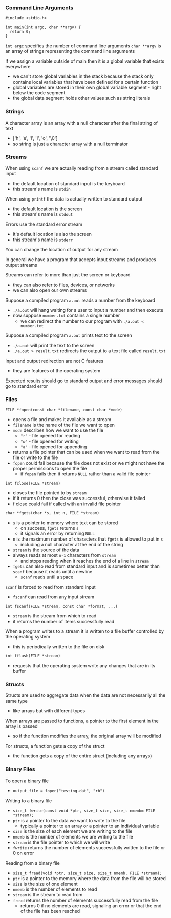 ### Command Line Arguments

```
#include <stdio.h>

int main(int argc, char **argv) {
  return 0;
}
```

`int argc` specifies the number of command line arguments
`char **argv` is an array of strings representing the command line arguments

If we assign a variable outside of main then it is a global variable that exists everywhere
* we can't store global variables in the stack because the stack only contains local variables that have been defined for a certain function
* global variables are stored in their own global variable segment - right below the code segment
* the global data segment holds other values such as string literals

### Strings
A character array is an array with a null character after the final string of text
* ['h', 'e', 'l', 'l', 'o', '\0']
* so string is just a character array with a null terminator

### Streams
When using `scanf` we are actually reading from a stream called standard input
* the default location of standard input is the keyboard
* this stream's name is `stdin`

When using `printf` the data is actually written to standard output
* the default location is the screen
* this stream's name is `stdout`

Errors use the standard error stream
* it's default location is also the screen
* this stream's name is `stderr`

You can change the location of output for any stream

In general we have a program that accepts input streams and produces output streams

Streams can refer to more than just the screen or keyboard
* they can also refer to files, devices, or networks
* we can also open our own streams

Suppose a compiled program `a.out` reads a number from the keyboard
* `./a.out` will hang waiting for a user to input a number and then execute
* now suppose `number.txt` contains a single number
  * we can redirect the number to our program with `./a.out < number.txt`

Suppose a compiled program `a.out` prints text to the screen
* `./a.out` will print the text to the screen
* `./a.out > result.txt` redirects the output to a text file called `result.txt`

Input and output redirection are not C features
* they are features of the operating system

Expected results should go to standard output and error messages should go to standard error

### Files
`FILE *fopen(const char *filename, const char *mode)`
* opens a file and makes it available as a stream
* `filename` is the name of the file we want to open
* `mode` describes how we want to use the file
  * `"r"` - file opened for reading
  * `"w"` - file opened for writing
  * `"a"` - file opened for appending
* returns a file pointer that can be used when we want to read from the file or write to the file
* `fopen` could fail because the file does not exist or we might not have the proper permissions to open the file
  * if `fopen` fails then it returns `NULL` rather than a valid file pointer

`int fclose(FILE *stream)`
* closes the file pointed to by `stream`
* if it returns 0 then the close was successful, otherwise it failed
* f close could fail if called with an invalid file pointer

`char *fgets(char *s, int n, FILE *stream)`
* `s` is a pointer to memory where text can be stored
  * on success, `fgets` returns `s`
  * it signals an error by returning `NULL`
* `n` is the maximum number of characters that `fgets` is allowed to put in `s`
  * including a null character at the end of the string
* `stream` is the source of the data
* always reads at most `n-1` characters from `stream`
  * and stops reading when it reaches the end of a line in `stream`
* `fgets` can also read from standard input and is sometimes better than `scanf` because it reads until a newline
  * `scanf` reads until a space

`scanf` is forced to read from standard input
* `fscanf` can read from any input stream

`int fscanf(FILE *stream, const char *format, ...)`
* `stream` is the stream from which to read
* it returns the number of items successfully read

When a program writes to a stream it is written to a file buffer controlled by the operating system
* this is periodically written to the file on disk

`int fflush(FILE *stream)`
* requests that the operating system write any changes that are in its buffer

### Structs
Structs are used to aggregate data when the data are not necessarily all the same type
* like arrays but with different types

When arrays are passed to functions, a pointer to the first element in the array is passed
* so if the function modifies the array, the original array will be modified

For structs, a function gets a copy of the struct
* the function gets a copy of the entire struct (including any arrays)

### Binary Files
To open a binary file
* `output_file = fopen("testing.dat", "rb")`

Writing to a binary file
* `size_t fwrite(const void *ptr, size_t size, size_t nmembm FILE *stream);`
* `ptr` is a pointer to the data we want to write to the file
  * typically a pointer to an array or a pointer to an individual variable
* `size` is the size of each element we are writing to the file
* `nmemb` is the number of elements we are writing to the file
* `stream` is the file pointer to which we will write
* `fwrite` returns the number of elements successfully written to the file or 0 on error

Reading from a binary file
* `size_t fread(void *ptr, size_t size, size_t nmemb, FILE *stream);`
* `ptr` is a pointer to the memory where the data from the file will be stored
* `size` is the size of one element
* `nmemb` is the number of elements to read
* `stream` is the stream to read from
* `fread` returns the number of elements successfully read from the file
  * returns 0 if no elements are read, signaling an error or that the end of the file has been reached
